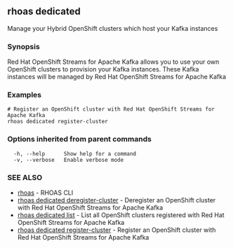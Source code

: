 ## rhoas dedicated

Manage your Hybrid OpenShift clusters which host your Kafka instances

### Synopsis

Red Hat OpenShift Streams for Apache Kafka allows you to use your own OpenShift clusters to provision your
Kafka instances. These Kafka instances will be managed by Red Hat OpenShift Streams for Apache Kafka


### Examples

```
# Register an OpenShift cluster with Red Hat OpenShift Streams for Apache Kafka
rhoas dedicated register-cluster

```

### Options inherited from parent commands

```
  -h, --help      Show help for a command
  -v, --verbose   Enable verbose mode
```

### SEE ALSO

* [rhoas](rhoas.md)	 - RHOAS CLI
* [rhoas dedicated deregister-cluster](rhoas_dedicated_deregister-cluster.md)	 - Deregister an OpenShift cluster with Red Hat OpenShift Streams for Apache Kafka
* [rhoas dedicated list](rhoas_dedicated_list.md)	 - List all OpenShift clusters registered with Red Hat OpenShift Streams for Apache Kafka
* [rhoas dedicated register-cluster](rhoas_dedicated_register-cluster.md)	 - Register an OpenShift cluster with Red Hat OpenShift Streams for Apache Kafka

